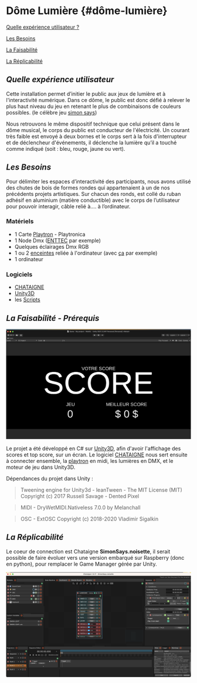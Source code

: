 # **Dôme Lumière** {#dôme-lumière}

[Quelle expérience utilisateur ?](#quelle-expérience-utilisateur)

[Les Besoins](#les-besoins)

[La Faisabilité](#la-faisabilité)

[La Réplicabilité](#la-réplicabilité)

## ***Quelle expérience utilisateur***

Cette installation permet d’initier le public aux jeux de lumière et à l'interactivité numérique. Dans ce dôme, le public est donc défié à relever le plus haut niveau du jeu en retenant le plus de combinaisons de couleurs possibles. (le célèbre jeu [simon says](https://freesimon.org/))  
   
Nous retrouvons le même dispositif technique que celui présent dans le dôme musical, le corps du public est  conducteur de l'électricité. Un courant très faible est envoyé à deux bornes et le corps sert à la fois d'interrupteur et de déclencheur d'événements, il déclenche la lumière qu’il a touché comme indiqué (soit : bleu, rouge, jaune ou vert).

## ***Les Besoins***

Pour délimiter les espaces d’interactivité des participants, nous avons utilisé des chutes de bois de formes rondes qui appartenaient à un de nos précédents projets artistiques. Sur chacun des ronds, est collé du ruban adhésif en aluminium (matière conductible) avec le corps de l’utilisateur pour pouvoir interagir, câble relié à…. à l’ordinateur.  

### Matériels

- 1 Carte [Playtron](https://shop.playtronica.com/products/playtron)  - Playtronica
- 1 Node Dmx ([ENTTEC](https://www.enttec.com/product/dmx-usb-interfaces/dmx-usb-pro-professional-1u-usb-to-dmx512-converter/) par exemple)
- Quelques éclairages Dmx RGB
- 1 ou 2 [enceintes](https://www.prozic.com/www2/info_promo_CR4-X_Monitoring-Mackie.html) reliée à l'ordinateur (avec [ça](https://www.prozic.com/www2/info_promo_HBA-3SC2-0090_jack-35-stereo-vers-cinch-RCA.html) par exemple)
- 1 ordinateur

### Logiciels
- [CHATAIGNE](https://benjamin.kuperberg.fr/chataigne/fr)
- [Unity3D](https://unity.com/fr)
- les [Scripts](Assets/Script)

## ***La Faisabilité - Prérequis***  

![img](img/Capture%20d’écran%202024-12-03%20à%2014.42.00.png)

Le projet a été développé en C# sur [Unity3D](https://unity.com/fr), afin d'avoir l'affichage des scores et top score, sur un écran. 
Le logiciel [CHATAIGNE](https://benjamin.kuperberg.fr/chataigne/fr) nous sert ensuite à connecter ensemble, la [playtron](https://shop.playtronica.com/products/playtron) en midi, les lumières en DMX, et le moteur de jeu dans Unity3D.

Dépendances du projet dans Unity :
>Tweening engine for Unity3d - leanTween - The MIT License (MIT)
Copyright (c) 2017 Russell Savage - Dented Pixel

>MIDI - DryWetMIDI.Nativeless 7.0.0 by Melanchall

>OSC - ExtOSC Copyright (c) 2018-2020 Vladimir Sigalkin

## ***La Réplicabilité***

Le coeur de connection est Chataigne **SimonSays.noisette**, il serait possible de faire évoluer vers une version embarqué sur Raspberry (donc en python), pour remplacer le Game Manager gérée par Unity.  

![img](img/Capture%20d’écran%202024-12-03%20à%2014.56.49.png)
